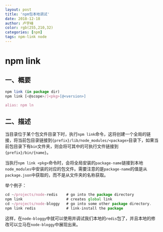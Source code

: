 ```yaml
---
layout: post
title: 'npm包本地调试'
date: 2018-12-18
author: 卢宇峰
color: rgb(255,210,32)
categories: [npm]
tags: npm-link node
---
```


# npm link

## 一、概要

```javascript
npm link (in package dir)
npm link [<@scope>/]<pkg>[@<version>]

alias: npm ln
```

## 二、描述

当目录位于某个包文件目录下时，执行`npm link`命令，这将创建一个全局的链接，将当前包目录链接到`{prefix}/lib/node_modules/<package>`目录下，如果当前包目录下有`bin`文件夹，则会将可其中的可执行文件链接到`{prefix}/bin/{name}`。

当执行`npm link <pkg>`命令时，会将全局安装的`package-name`链接到本地`node_modules`中安装的对应的包文件。需要注意的是`package-name`的值是从`package.json`中获取的，而不是从文件夹的名称获取。

举个例子：

```javascript
cd ~/projects/node-redis    # go into the package directory
npm link                    # creates global link
cd ~/projects/node-bloggy   # go into some other package directory.
npm link redis              # link-install the package
```

这样，在`node-bloggy`中就可以使用并调试我们本地的`redis`包了，并且本地的修改可以立马在`node-bloggy`中展现出来。

​	





